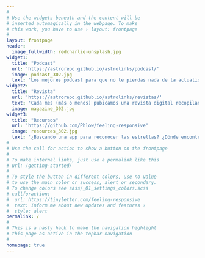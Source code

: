 ```yaml
---
#
# Use the widgets beneath and the content will be
# inserted automagically in the webpage. To make
# this work, you have to use › layout: frontpage
#
layout: frontpage
header:
  image_fullwidth: redcharlie-unsplash.jpg
widget1:
  title: "Podcast"
  url: 'https://astrorepo.github.io/astrolinks/podcast/'
  image: podcast_302.jpg
  text: 'Los mejores podcast para que no te pierdas nada de la actualidad más "espaciotrastornada". '
widget2:
  title: "Revista"
  url: 'https://astrorepo.github.io/astrolinks/revistas/'
  text: 'Cada mes (más o menos) pubicamos una revista digital recopilando nuestras salidas nocturnas, consejos y recursos de utilidad. Hecha a base de mucho amor y pinchos de tortilla :)'
  image: magazine_302.jpg
widget3:
  title: "Recursos"
  url: 'https://github.com/Phlow/feeling-responsive'
  image: resources_302.jpg
  text: '¿Buscando una app para reconocer las estrellas? ¿Dónde encontrar cuándo es visible la ISS, o el próximo lanzamiento de SpaceX?... Aquí te dejamos una lista de recursos de lo más variado .'
#
# Use the call for action to show a button on the frontpage
#
# To make internal links, just use a permalink like this
# url: /getting-started/
#
# To style the button in different colors, use no value
# to use the main color or success, alert or secondary.
# To change colors see sass/_01_settings_colors.scss
# callforaction:
#  url: https://tinyletter.com/feeling-responsive
#  text: Inform me about new updates and features ›
#  style: alert
permalink: /
#
# This is a nasty hack to make the navigation highlight
# this page as active in the topbar navigation
#
homepage: true
---
```



